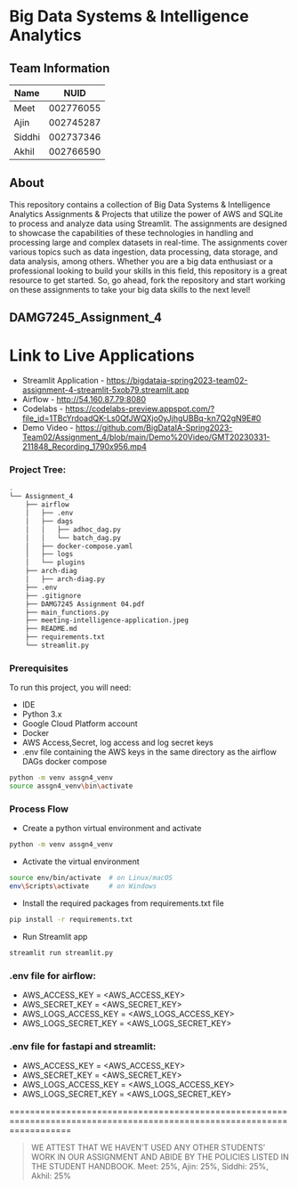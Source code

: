 # Big Data Systems & Intelligence Analytics

## Team Information
| Name     | NUID        |
| ---      | ---         |
| Meet     | 002776055   |
| Ajin     | 002745287   |
| Siddhi   | 002737346   |
| Akhil    | 002766590   |

## About
This repository contains a collection of Big Data Systems & Intelligence Analytics Assignments & Projects that utilize the power of AWS and SQLite to process and analyze data using Streamlit. The assignments are designed to showcase the capabilities of these technologies in handling and processing large and complex datasets in real-time. The assignments cover various topics such as data ingestion, data processing, data storage, and data analysis, among others. Whether you are a big data enthusiast or a professional looking to build your skills in this field, this repository is a great resource to get started. So, go ahead, fork the repository and start working on these assignments to take your big data skills to the next level!

## DAMG7245_Assignment_4

# Link to Live Applications
- Streamlit Application - https://bigdataia-spring2023-team02-assignment-4-streamlit-5xob79.streamlit.app
- Airflow - http://54.160.87.79:8080
- Codelabs - https://codelabs-preview.appspot.com/?file_id=1TBcYrdoadQK-Ls0QfJWQXjo0yJjhgUBBq-kn7Q2gN9E#0
- Demo Video - https://github.com/BigDataIA-Spring2023-Team02/Assignment_4/blob/main/Demo%20Video/GMT20230331-211848_Recording_1790x956.mp4

### Project Tree:

```bash
.
└── Assignment_4
    ├── airflow
    │   ├── .env
    │   ├── dags
    │   │   ├── adhoc_dag.py
    │   │   └── batch_dag.py
    │   ├── docker-compose.yaml
    │   ├── logs
    │   └── plugins
    ├── arch-diag
    │   ├── arch-diag.py
    ├── .env
    ├── .gitignore
    ├── DAMG7245 Assignment 04.pdf
    ├── main_functions.py
    ├── meeting-intelligence-application.jpeg
    ├── README.md
    ├── requirements.txt
    └── streamlit.py
```

### Prerequisites
To run this project, you will need:
* IDE
* Python 3.x
* Google Cloud Platform account
* Docker
* AWS Access,Secret, log access and log secret keys
* .env file containing the AWS keys in the same directory as the airflow DAGs docker compose

```bash
python -m venv assgn4_venv
source assgn4_venv\bin\activate
```

### Process Flow
* Create a python virtual environment and activate
```bash
python -m venv assgn4_venv
```

* Activate the virtual environment
```bash
source env/bin/activate  # on Linux/macOS
env\Scripts\activate     # on Windows
```

* Install the required packages from requirements.txt file
```bash
pip install -r requirements.txt
```

* Run Streamlit app
```bash
streamlit run streamlit.py
```

### .env file for airflow:
- AWS_ACCESS_KEY = <AWS_ACCESS_KEY>
- AWS_SECRET_KEY = <AWS_SECRET_KEY>
- AWS_LOGS_ACCESS_KEY = <AWS_LOGS_ACCESS_KEY>
- AWS_LOGS_SECRET_KEY = <AWS_LOGS_SECRET_KEY>

### .env file for fastapi and streamlit:
- AWS_ACCESS_KEY = <AWS_ACCESS_KEY>
- AWS_SECRET_KEY = <AWS_SECRET_KEY>
- AWS_LOGS_ACCESS_KEY = <AWS_LOGS_ACCESS_KEY>
- AWS_LOGS_SECRET_KEY = <AWS_LOGS_SECRET_KEY>

========================================================================================================================
> WE ATTEST THAT WE HAVEN’T USED ANY OTHER STUDENTS’ WORK IN OUR ASSIGNMENT AND ABIDE BY THE POLICIES LISTED IN THE STUDENT HANDBOOK.
> Meet: 25%, Ajin: 25%, Siddhi: 25%, Akhil: 25%
